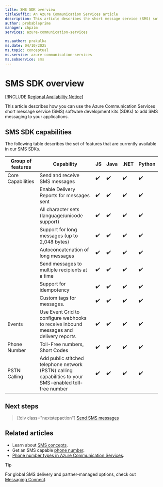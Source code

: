 ```yaml
---
title: SMS SDK overview
titleSuffix: An Azure Communication Services article
description: This article describes the short message service (SMS) software development kit (SDK) and its offerings.
author: probableprime
manager: chpalm
services: azure-communication-services

ms.author: prakulka
ms.date: 04/10/2025
ms.topic: conceptual
ms.service: azure-communication-services
ms.subservice: sms
---
```

# SMS SDK overview

[!INCLUDE [Regional Availability Notice](../../includes/regional-availability-include.md)]

This article describes how you can use the Azure Communication Services short message service (SMS) software development kits (SDKs) to add SMS messaging to your applications.

## SMS SDK capabilities

The following table describes the set of features that are currently available in our SMS SDKs.

| Group of features | Capability | JS | Java | .NET | Python |
| --- | --- | --- | --- | --- | --- |
| Core Capabilities | Send and receive SMS messages | ✔️ | ✔️  | ✔️  | ✔️  |
| | Enable Delivery Reports for messages sent | ✔️ | ✔️  | ✔️  | ✔️  |
| | All character sets (language/unicode support) | ✔️ | ✔️  | ✔️  | ✔️  |
| | Support for long messages (up to 2,048 bytes)  | ✔️ | ✔️  | ✔️  | ✔️  |
| | Autoconcatenation of long messages | ✔️ | ✔️  | ✔️  | ✔️  |
| | Send messages to multiple recipients at a time  | ✔️ | ✔️  | ✔️  | ✔️  |
| | Support for idempotency | ✔️ | ✔️  | ✔️  | ✔️  |
| | Custom tags for messages. | ✔️ | ✔️  | ✔️  | ✔️  |
| Events  | Use Event Grid to configure webhooks to receive inbound messages and delivery reports | ✔️ | ✔️  | ✔️  | ✔️  |
| Phone Number  | Toll-Free numbers, Short Codes | ✔️ | ✔️  | ✔️  | ✔️  |
| PSTN Calling  | Add public stitched telephone network (PSTN) calling capabilities to your SMS-enabled toll-free number  | ✔️ | ✔️  | ✔️  | ✔️  |

## Next steps

> [!div class="nextstepaction"]
> [Send SMS messages](../../quickstarts/sms/send.md)

## Related articles

- Learn about [SMS concepts](../sms/concepts.md).
- Get an SMS capable [phone number](../../quickstarts/telephony/get-phone-number.md).
- [Phone number types in Azure Communication Services](../telephony/plan-solution.md).
> [!TIP]
> For global SMS delivery and partner-managed options, check out [Messaging Connect](../sms/messaging-connect.md).
